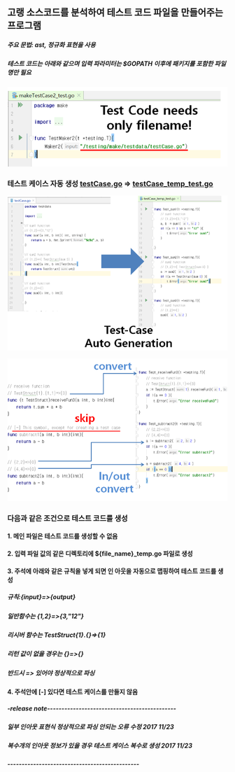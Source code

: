 ## 고랭 소스코드를 분석하여 테스트 코드 파일을 만들어주는 프로그램

#####  주요 문법: ast,  정규화 표현을 사용 

##### 테스트 코드는 아래와 같으며 입력 파라미터는 $GOPATH 이후에 패키지를 포함한 파일명만 필요

![screenshot](https://github.com/parkseungchul/makeGoTestCase/blob/master/src/testing/make/testdata/img/introduce0.PNG?raw=true)


### 테스트 케이스 자동 생성 [testCase.go](src/testing/make/testdata/testCase.go) => [testCase_temp_test.go](src/testing/make/testdata/testCase_temp_test.go)
![screenshot](https://github.com/parkseungchul/makeGoTestCase/blob/master/src/testing/make/testdata/img/introduce1.PNG?raw=true)

![screenshot](https://github.com/parkseungchul/makeGoTestCase/blob/master/src/testing/make/testdata/img/introduce2.PNG?raw=true)

### 다음과 같은 조건으로 테스트 코드를 생성

#### 1. 메인 파일은 테스트 코드를 생성할 수 없음

#### 2. 입력 파일 값의 같은 디렉토리에 ${file_name}_temp.go 파일로 생성

#### 3. 주석에 아래와 같은 규칙을 넣게 되면 인 아웃을 자동으로 맵핑하여 테스트 코드를 생성

##### 규칙:{input}=>{output} 

##### 일반함수는 {1,2}=>{3,"12"}

##### 리시버 함수는 TestStruct{1}.{}=>{1}

##### 리턴 값이 없을 경우는 {}=>{}

##### 반드시 => 있어야 정상적으로 파싱

#### 4. 주석안에 [-] 있다면 테스트 케이스를 만들지 않음

##### -release note---------------------------------------------

##### 일부 인아웃 표현식 정상적으로 파싱 안되는 오류 수정 2017 11/23

##### 복수개의 인아웃 정보가 있을 경우 테스트 케이스 복수로 생성  2017 11/23

##### ----------------------------------------------









